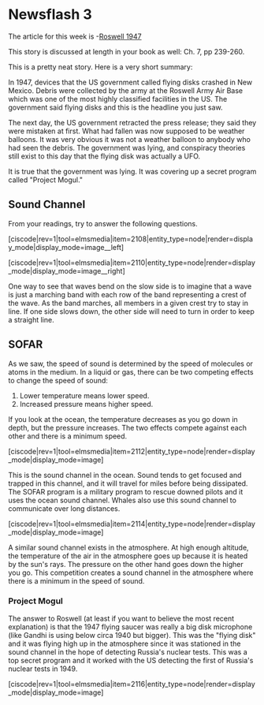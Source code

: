 # Newsflash 3

The article for this week is -[Roswell 1947](http://www.angelfire.com/indie/anna_jones1/daily_record.html)

This story is discussed at length in your book as well: Ch. 7, pp 239-260.

This is a pretty neat story. Here is a very short summary:

In 1947, devices that the US government called flying disks crashed in New Mexico. Debris were collected by the army at the Roswell Army Air Base which was one of the most highly classified facilities in the US. The government said flying disks and this is the headline you just saw.

The next day, the US government retracted the press release; they said they were mistaken at first. What had fallen was now supposed to be weather balloons. It was very obvious it was not a weather balloon to anybody who had seen the debris. The government was lying, and conspiracy theories still exist to this day that the flying disk was actually a UFO.

It is true that the government was lying. It was covering up a secret program called "Project Mogul."

## Sound Channel

From your readings, try to answer the following questions.

\[ciscode\|rev=1\|tool=elmsmedia\|item=2108\|entity\_type=node\|render=display\_mode\|display\_mode=image\_\_left\]

\[ciscode\|rev=1\|tool=elmsmedia\|item=2110\|entity\_type=node\|render=display\_mode\|display\_mode=image\_\_right\]

One way to see that waves bend on the slow side is to imagine that a wave is just a marching band with each row of the band representing a crest of the wave. As the band marches, all members in a given crest try to stay in line. If one side slows down, the other side will need to turn in order to keep a straight line.

## SOFAR

As we saw, the speed of sound is determined by the speed of molecules or atoms in the medium. In a liquid or gas, there can be two competing effects to change the speed of sound:

1. Lower temperature means lower speed.
2. Increased pressure means higher speed.

If you look at the ocean, the temperature decreases as you go down in depth, but the pressure increases. The two effects compete against each other and there is a minimum speed.

\[ciscode\|rev=1\|tool=elmsmedia\|item=2112\|entity\_type=node\|render=display\_mode\|display\_mode=image\]

This is the sound channel in the ocean. Sound tends to get focused and trapped in this channel, and it will travel for miles before being dissipated. The SOFAR program is a military program to rescue downed pilots and it uses the ocean sound channel. Whales also use this sound channel to communicate over long distances.

\[ciscode\|rev=1\|tool=elmsmedia\|item=2114\|entity\_type=node\|render=display\_mode\|display\_mode=image\]

A similar sound channel exists in the atmosphere. At high enough altitude, the temperature of the air in the atmosphere goes up because it is heated by the sun's rays. The pressure on the other hand goes down the higher you go. This competition creates a sound channel in the atmosphere where there is a minimum in the speed of sound.

### Project Mogul

The answer to Roswell \(at least if you want to believe the most recent explanation\) is that the 1947 flying saucer was really a big disk microphone \(like Gandhi is using below circa 1940 but bigger\). This was the "flying disk" and it was flying high up in the atmosphere since it was stationed in the sound channel in the hope of detecting Russia's nuclear tests. This was a top secret program and it worked with the US detecting the first of Russia's nuclear tests in 1949.

\[ciscode\|rev=1\|tool=elmsmedia\|item=2116\|entity\_type=node\|render=display\_mode\|display\_mode=image\]

